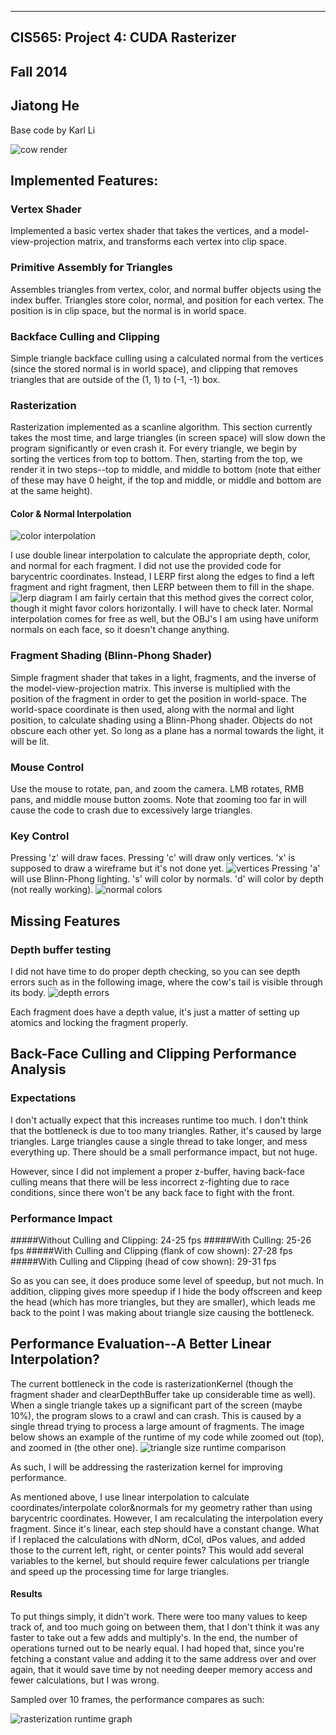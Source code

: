 -------------------------------------------------------------------------------
CIS565: Project 4: CUDA Rasterizer
-------------------------------------------------------------------------------
Fall 2014
-------------------------------------------------------------------------------
Jiatong He
-------------------------------------------------------------------------------
Base code by Karl Li

![cow render](https://raw.githubusercontent.com/JivingTechnostic/Project4-Rasterizer/master/renders/2.png)

Implemented Features:
---------------------
### Vertex Shader
Implemented a basic vertex shader that takes the vertices, and a model-view-projection matrix, and transforms each vertex into clip space.

### Primitive Assembly for Triangles
Assembles triangles from vertex, color, and normal buffer objects using the index buffer.  Triangles store color, normal, and position for each vertex.  The position is in clip space, but the normal is in world space.

### Backface Culling and Clipping
Simple triangle backface culling using a calculated normal from the vertices (since the stored normal is in world space), and clipping that removes triangles that are outside of the (1, 1) to (-1, -1) box.

### Rasterization
Rasterization implemented as a scanline algorithm.  This section currently takes the most time, and large triangles (in screen space) will slow down the program significantly or even crash it.  For every triangle, we begin by sorting the vertices from top to bottom.  Then, starting from the top, we render it in two steps--top to middle, and middle to bottom (note that either of these may have 0 height, if the top and middle, or middle and bottom are at the same height).

#### Color & Normal Interpolation
![color interpolation](https://raw.githubusercontent.com/JivingTechnostic/Project4-Rasterizer/master/renders/3.png)

I use double linear interpolation to calculate the appropriate depth, color, and normal for each fragment.  I did not use the provided code for barycentric coordinates.  Instead, I LERP first along the edges to find a left fragment and right fragment, then LERP between them to fill in the shape.
![lerp diagram](https://raw.githubusercontent.com/JivingTechnostic/Project4-Rasterizer/master/renders/TLERP.png)
I am fairly certain that this method gives the correct color, though it might favor colors horizontally.  I will have to check later.  Normal interpolation comes for free as well, but the OBJ's I am using have uniform normals on each face, so it doesn't change anything.

### Fragment Shading (Blinn-Phong Shader)
Simple fragment shader that takes in a light, fragments, and the inverse of the model-view-projection matrix.  This inverse is multiplied with the position of the fragment in order to get the position in world-space.  The world-space coordinate is then used, along with the normal and light position, to calculate shading using a Blinn-Phong shader.  Objects do not obscure each other yet.  So long as a plane has a normal towards the light, it will be lit.

### Mouse Control
Use the mouse to rotate, pan, and zoom the camera.  LMB rotates, RMB pans, and middle mouse button zooms.  Note that zooming too far in will cause the code to crash due to excessively large triangles.

### Key Control
Pressing 'z' will draw faces.  Pressing 'c' will draw only vertices.  'x' is supposed to draw a wireframe but it's not done yet.
![vertices](https://raw.githubusercontent.com/JivingTechnostic/Project4-Rasterizer/master/renders/6.png)
Pressing 'a' will use Blinn-Phong lighting.  's' will color by normals.  'd' will color by depth (not really working).
![normal colors](https://raw.githubusercontent.com/JivingTechnostic/Project4-Rasterizer/master/renders/7.png)

Missing Features
----------------
### Depth buffer testing
I did not have time to do proper depth checking, so you can see depth errors such as in the following image, where the cow's tail is visible through its body.
![depth errors](https://raw.githubusercontent.com/JivingTechnostic/Project4-Rasterizer/master/renders/4.png)

Each fragment does have a depth value, it's just a matter of setting up atomics and locking the fragment properly.

Back-Face Culling and Clipping Performance Analysis
--------------------------------------
### Expectations
I don't actually expect that this increases runtime too much.  I don't think that the bottleneck is due to too many triangles. Rather, it's caused by large triangles.  Large triangles cause a single thread to take longer, and mess everything up.  There should be a small performance impact, but not huge.

However, since I did not implement a proper z-buffer, having back-face culling means that there will be less incorrect z-fighting due to race conditions, since there won't be any back face to fight with the front.

### Performance Impact
#####Without Culling and Clipping: 24-25 fps
#####With Culling: 25-26 fps
#####With Culling and Clipping (flank of cow shown): 27-28 fps
#####With Culling and Clipping (head of cow shown): 29-31 fps

So as you can see, it does produce some level of speedup, but not much.  In addition, clipping gives more speedup if I hide the body offscreen and keep the head (which has more triangles, but they are smaller), which leads me back to the point I was making about triangle size causing the bottleneck.

Performance Evaluation--A Better Linear Interpolation?
------------------------------------------------------
The current bottleneck in the code is rasterizationKernel (though the fragment shader and clearDepthBuffer take up considerable time as well).  When a single triangle takes up a significant part of the screen (maybe 10%), the program slows to a crawl and can crash.  This is caused by a single thread trying to process a large amount of fragments.  The image below shows an example of the runtime of my code while zoomed out (top), and zoomed in (the other one).
![triangle size runtime comparison](https://raw.githubusercontent.com/JivingTechnostic/Project4-Rasterizer/master/renders/rasterization_comparison.png)

As such, I will be addressing the rasterization kernel for improving performance.

As mentioned above, I use linear interpolation to calculate coordinates/interpolate color&normals for my geometry rather than using barycentric coordinates.  However, I am recalculating the interpolation every fragment.  Since it's linear, each step should have a constant change.  What if I replaced the calculations with dNorm, dCol, dPos values, and added those to the current left, right, or center points?  This would add several variables to the kernel, but should require fewer calculations per triangle and speed up the processing time for large triangles.

#### Results
To put things simply, it didn't work.  There were too many values to keep track of, and too much going on between them, that I don't think it was any faster to take out a few adds and multiply's.  In the end, the number of operations turned out to be nearly equal.  I had hoped that, since you're fetching a constant value and adding it to the same address over and over again, that it would save time by not needing deeper memory access and fewer calculations, but I was wrong.

Sampled over 10 frames, the performance compares as such:

![rasterization runtime graph](https://raw.githubusercontent.com/JivingTechnostic/Project4-Rasterizer/master/renders/5.png)


